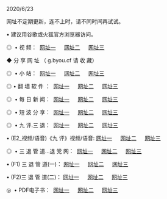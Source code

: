 <p>2020/6/23
<p>网址不定期更新，连不上时，请不同时间再试试。
<p>• 建议用谷歌或火狐官方浏览器访问。
<p>◎  • 视 频： 
<a href="http://mrg.proyectolanuevatierra.com/" target="_blank">网址一</a> 　 
<a href="http://mig.proyectolanuevatierra.com/" target="_blank">网址二</a> 　 
<a href="http://mog.proyectolanuevatierra.com/b.html" target="_blank">网址三</a>  

<p> ◆ 分 享 网 址 （ g.byou.cf 请 收 藏） </p>
<p>◎ </span>  •  小 站：  
<a href="http://mrg.proyectolanuevatierra.com/f.html" target="_blank">网址一</a> 　 
<a href="http://mig.proyectolanuevatierra.com/h.html" target="_blank">网址二</a> 　 
<a href="http://mog.proyectolanuevatierra.com/k/" target="_blank">网址三</a></p>
<p>◎  • 翻 墙 软 件 ：  
<a href="http://mrg.proyectolanuevatierra.com/ff/" target="_blank">网址一</a> 　 
<a href="http://mig.proyectolanuevatierra.com/s/read/a1_nd.html" target="_blank">网址二</a> 　 
<a href="http://mog.proyectolanuevatierra.com/ff/index.html" target="_blank">网址三</a></p>
<p>◎ </span>  • 每 日 新 闻：  
<a href="http://mrg.proyectolanuevatierra.com/day/" target="_blank">网址一</a> 　 
<a href="http://mig.proyectolanuevatierra.com/day/" target="_blank">网址二</a> 　 
<a href="http://mig.proyectolanuevatierra.com/day/index.html" target="_blank">网址三</a></p>
<p>◎ </span>  • 短 波 分 享：  
<a href="http://mrg.proyectolanuevatierra.com/h/" target="_blank">网址一</a> 　 
<a href="http://mig.proyectolanuevatierra.com/h/" target="_blank">网址二</a> 　 
<a href="http://mog.proyectolanuevatierra.com/h/index.html" target="_blank">网址三</a></p>
<p>◎   • 九 评.三 退：  
<a href="http://mrg.proyectolanuevatierra.com/t/" target="_blank">网址一</a> 　 
<a href="http://mig.proyectolanuevatierra.com/v2/index.html" target="_blank">网址二</a> 　 
<a href="http://mog.proyectolanuevatierra.com/tt/index.html" target="_blank">网址三</a> 　</p>
<p>  • (E2_视频/语音)《九 评》视频/语音: 
<a href="http://mig.proyectolanuevatierra.com/7738.html" target="_blank">网址一</a> 　 
<a href="http://mrg.proyectolanuevatierra.com/7614.html" target="_blank">网址二</a> 　 
<a href="http://mog.proyectolanuevatierra.com/7633.html" target="_blank">网址三</a></p>
<p>◎   • 三 退 管 道...退 党 网：  
<a href="http://mrg.proyectolanuevatierra.com/go/td1.html" target="_blank">网址一</a> 　 
<a href="http://mig.proyectolanuevatierra.com/go/td2.html" target="_blank">网址二</a> 　 
<a href="http://mog.proyectolanuevatierra.com/go/td3.html" target="_blank">网址三</a></p>
<p>  • (F1) 三 退 管 道(一)： 
<a href="http://mrg.proyectolanuevatierra.com/dd/" target="_blank">网址一</a> 　 
<a href="http://mig.proyectolanuevatierra.com/s/read/a1_tdx.html" target="_blank">网址二</a> 　 
<a href="http://mog.proyectolanuevatierra.com/dd/" target="_blank">网址三</a></p>
<p>  • (F2)三 退 管 道(二)： 
<a href="http://mig.proyectolanuevatierra.com/d/" target="_blank">网址一</a> 　 
<a href="http://mrg.proyectolanuevatierra.com/d/index.html" target="_blank">网址二</a> 　 
<a href="http://mog.proyectolanuevatierra.com/d/" target="_blank">网址三</a></p>
<p>◎   • PDF电子书：  
<a href="http://mrg.proyectolanuevatierra.com/p/" target="_blank">网址一</a> 　 
<a href="http://mig.proyectolanuevatierra.com/p/index.html" target="_blank">网址二</a> 　 
<a href="http://mog.proyectolanuevatierra.com/p/" target="_blank">网址三</a></p>
